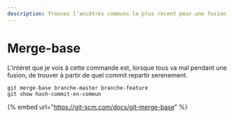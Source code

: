 ```yaml
---
description: Trouvez l'ancêtres communs le plus récent pour une fusion
---
```


# Merge-base

L'intéret que je vois à cette commande est, lorsque tous va mal pendant une fusion, de trouver à partir de quel commit repartir serenement.

```text
git merge-base branche-master branche-feature
git show hash-commit-en-commun
```



{% embed url="https://git-scm.com/docs/git-merge-base" %}

